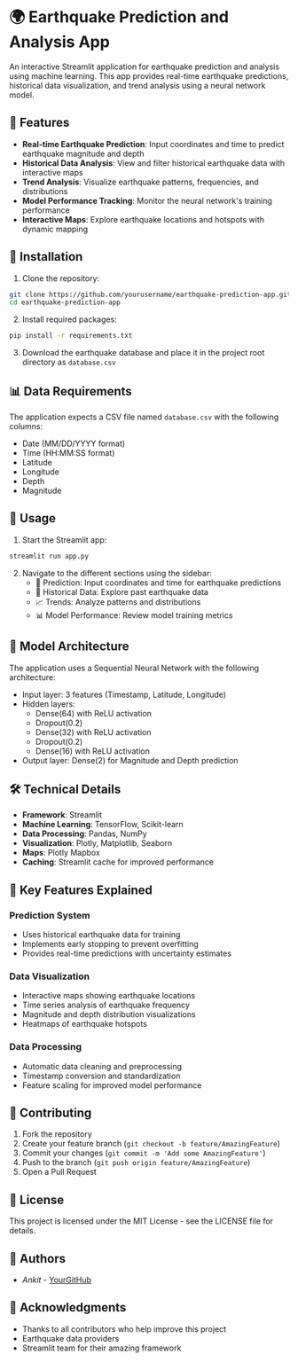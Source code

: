 # 🌍 Earthquake Prediction and Analysis App

An interactive Streamlit application for earthquake prediction and analysis using machine learning. This app provides real-time earthquake predictions, historical data visualization, and trend analysis using a neural network model.

## 🌟 Features

- **Real-time Earthquake Prediction**: Input coordinates and time to predict earthquake magnitude and depth
- **Historical Data Analysis**: View and filter historical earthquake data with interactive maps
- **Trend Analysis**: Visualize earthquake patterns, frequencies, and distributions
- **Model Performance Tracking**: Monitor the neural network's training performance
- **Interactive Maps**: Explore earthquake locations and hotspots with dynamic mapping

## 🚀 Installation

1. Clone the repository:
```bash
git clone https://github.com/yourusername/earthquake-prediction-app.git
cd earthquake-prediction-app
```

2. Install required packages:
```bash
pip install -r requirements.txt
```

3. Download the earthquake database and place it in the project root directory as `database.csv`

## 📊 Data Requirements

The application expects a CSV file named `database.csv` with the following columns:
- Date (MM/DD/YYYY format)
- Time (HH:MM:SS format)
- Latitude
- Longitude
- Depth
- Magnitude

## 🔧 Usage

1. Start the Streamlit app:
```bash
streamlit run app.py
```

2. Navigate to the different sections using the sidebar:
   - 🔮 Prediction: Input coordinates and time for earthquake predictions
   - 📜 Historical Data: Explore past earthquake data
   - 📈 Trends: Analyze patterns and distributions
   - 📊 Model Performance: Review model training metrics

## 🧠 Model Architecture

The application uses a Sequential Neural Network with the following architecture:
- Input layer: 3 features (Timestamp, Latitude, Longitude)
- Hidden layers:
  - Dense(64) with ReLU activation
  - Dropout(0.2)
  - Dense(32) with ReLU activation
  - Dropout(0.2)
  - Dense(16) with ReLU activation
- Output layer: Dense(2) for Magnitude and Depth prediction

## 🛠️ Technical Details

- **Framework**: Streamlit
- **Machine Learning**: TensorFlow, Scikit-learn
- **Data Processing**: Pandas, NumPy
- **Visualization**: Plotly, Matplotlib, Seaborn
- **Maps**: Plotly Mapbox
- **Caching**: Streamlit cache for improved performance

## 🔑 Key Features Explained

### Prediction System
- Uses historical earthquake data for training
- Implements early stopping to prevent overfitting
- Provides real-time predictions with uncertainty estimates

### Data Visualization
- Interactive maps showing earthquake locations
- Time series analysis of earthquake frequency
- Magnitude and depth distribution visualizations
- Heatmaps of earthquake hotspots

### Data Processing
- Automatic data cleaning and preprocessing
- Timestamp conversion and standardization
- Feature scaling for improved model performance

## 📝 Contributing

1. Fork the repository
2. Create your feature branch (`git checkout -b feature/AmazingFeature`)
3. Commit your changes (`git commit -m 'Add some AmazingFeature'`)
4. Push to the branch (`git push origin feature/AmazingFeature`)
5. Open a Pull Request

## 📄 License

This project is licensed under the MIT License - see the LICENSE file for details.

## 👥 Authors

- *Ankit* - [YourGitHub](https://github.com/ankithub9315)

## 🙏 Acknowledgments

- Thanks to all contributors who help improve this project
- Earthquake data providers
- Streamlit team for their amazing framework
